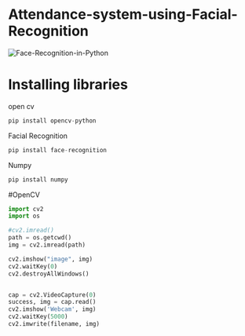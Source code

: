 # Attendance-system-using-Facial-Recognition
![Face-Recognition-in-Python](https://user-images.githubusercontent.com/83969166/211626687-0ea2af05-68c6-46a8-914d-18bcbe9c28e6.jpg)

# Installing libraries
open cv
```python
pip install opencv-python
```
Facial Recognition
```python
pip install face-recognition
```
Numpy
```python
pip install numpy
```

#OpenCV 

```python
import cv2
import os

#cv2.imread()
path = os.getcwd() 
img = cv2.imread(path)

cv2.imshow("image", img)
cv2.waitKey(0)
cv2.destroyAllWindows()


cap = cv2.VideoCapture(0)
success, img = cap.read()
cv2.imshow('Webcam', img)
cv2.waitKey(5000)
cv2.imwrite(filename, img)
```
